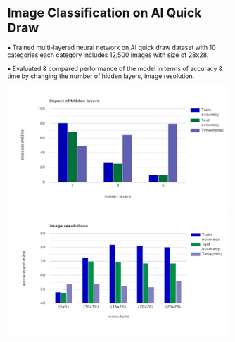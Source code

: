 # Image Classification on AI Quick Draw 
•	Trained multi-layered neural network on AI quick draw dataset with 10 categories each category includes 12,500 images with size of 28x28.

•	Evaluated & compared performance of the model in terms of accuracy & time by changing the number of hidden layers, image resolution.

![Plot](https://github.com/prabha1729/Image-Classification/blob/master/Untitled.png)
![Plot](https://github.com/prabha1729/Image-Classification/blob/master/resolutions.png)

